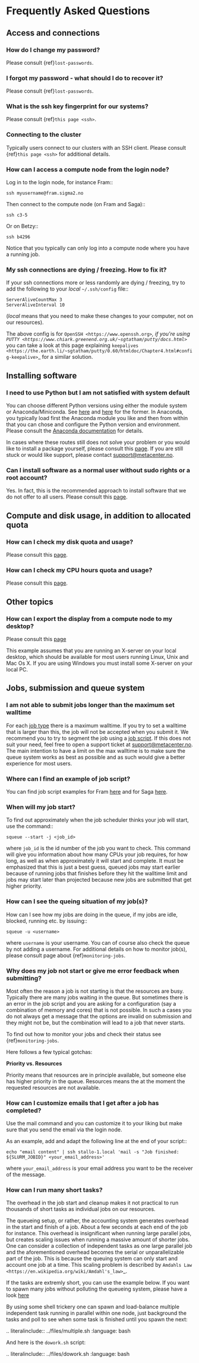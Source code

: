 # Frequently Asked Questions

## Access and connections

### How do I change my password?

Please consult {ref}`lost-passwords`.

### I forgot my password - what should I do to recover it?

Please consult {ref}`lost-passwords`.

### What is the ssh key fingerprint for our systems?

Please consult {ref}`this page <ssh>`.

### Connecting to the cluster

Typically users connect to our clusters with an SSH client. Please consult {ref}`this page <ssh>` for additional details.

### How can I access a compute node from the login node?

Log in to the login node, for instance Fram::

	ssh myusername@fram.sigma2.no

Then connect to the compute node (on Fram and Saga)::
	
	ssh c3-5

Or on Betzy::

	ssh b4296

Notice that you typically can only log into a compute node where you have a running job.

### My ssh connections are dying / freezing. How to fix it?

If your ssh connections more or less randomly are dying / freezing, try
to add the following to your *local* ``~/.ssh/config`` file::

    ServerAliveCountMax 3
    ServerAliveInterval 10

(*local* means that you need to make these changes to your computer,
not on our resources).

The above config is for `OpenSSH <https://www.openssh.org>`_, if you're
using
`PUTTY <https://www.chiark.greenend.org.uk/~sgtatham/putty/docs.html>`_
you can take a look at this page explaining
`keepalives <https://the.earth.li/~sgtatham/putty/0.60/htmldoc/Chapter4.html#config-keepalive>`_
for a similar solution.

## Installing software

### I need to use Python but I am not satisfied with system default

You can choose different Python versions using either the module system or Anaconda/Miniconda. See [here](../software/modulescheme.md) and [here](../software/userinstallsw/python.md) for the former. In Anaconda, you typically load first the Anaconda module you like and then from within that you can chose and configure the Python version and environment. Please consult the [Anaconda documentation](https://docs.anaconda.com/) for details.

In cases where these routes still does not solve your problem or you would like to install a package yourself, please consult this [page](../software/userinstallsw.md). If you are still stuck or would like support, please contact <support@metacenter.no>.

### Can I install software as a normal user without sudo rights or a root account?

Yes. In fact, this is the recommended approach to install software that we do not offer to all users. Please consult this [page](../software/userinstallsw.md).

## Compute and disk usage, in addition to allocated quota

### How can I check my disk quota and usage?

Please consult this [page](https://documentation.sigma2.no/files_storage/clusters.html?highlight=disk%20usage#usage-and-quota).


### How can I check my CPU hours quota and usage?

Please consult this [page](../jobs/projects_accounting.md).

## Other topics

### How can I export the display from a compute node to my desktop?

Please consult this [page](https://documentation.sigma2.no/getting_started/create_ssh_keys.html#x11-forwarding)

This example assumes that you are running an X-server on your local
desktop, which should be available for most users running Linux, Unix
and Mac Os X. If you are using Windows you must install some X-server
on your local PC.

## Jobs, submission and queue system

### I am not able to submit jobs longer than the maximum set walltime

For each [job type](../jobs/choosing_job_types.md) there is a maximum walltime. If you try to set a 
walltime that is larger than this, the job will not be accepted when you submit it. We recommend you
to try to segment the job using a [job script](../jobs/job_scripts.md). If this does not suit your need,
feel free to open a support ticket at <support@metacenter.no>. The main
intention to have a limit on the max walltime is to make sure the queue system works as best as possible and
as such would give a better experience for most users.

### Where can I find an example of job script?

You can find job script examples for Fram [here](https://documentation.sigma2.no/jobs/job_scripts/fram_job_scripts.html#job-scripts-on-fram) and for Saga [here](https://documentation.sigma2.no/jobs/job_scripts/saga_job_scripts.html#job-scripts-on-saga).

### When will my job start?

To find out approximately when the job scheduler thinks your job will
start, use the command::

	squeue --start -j <job_id>

where ``job_id`` is the id number of the job you want to check.
This command will give you information about how many CPUs your job requires,
for how long, as well as when approximately it will start and complete.  It
must be emphasized that this is just a best guess, queued jobs may start
earlier because of running jobs that finishes before they hit the walltime
limit and jobs may start later than projected because new jobs are submitted
that get higher priority.

### How can I see the queing situation of my job(s)?

How can I see how my jobs are doing in the queue, if my jobs are idle, blocked, running etc. by issuing::

	squeue -u <username>

where ``username`` is your username. You can of course also check the queue by not adding a username. For additional
details on how to monitor job(s), please consult page about {ref}`monitoring-jobs`.

### Why does my job not start or give me error feedback when submitting?

Most often the reason a job is not starting is that the resources are busy. Typically there are many jobs waiting 
in the queue. But sometimes there is an error in the job script and you are asking for a configuration (say a combination of 
memory and cores) that is not possible. In such a cases you do not always get a message that the options are invalid on submission
and they might not be, but the combination will lead to a job that never starts.

To find out how to monitor your jobs and check their status see {ref}`monitoring-jobs`.

Here follows a few typical gotchas:

**Priority vs. Resources**

Priority means that resources are in principle available, but someone else has higher priority in the queue. Resources means the at the moment the requested resources are not available.


### How can I customize emails that I get after a job has completed?

Use the mail command and you can customize it to your liking but make sure
that you send the email via the login node.

As an example, add and adapt the following line at the end of your script::

	echo "email content" | ssh stallo-1.local 'mail -s "Job finished: ${SLURM_JOBID}" <your_email_address>'

where ``your_email_address`` is your email address you want to be the receiver of the message.

### How can I run many short tasks?

The overhead in the job start and cleanup makes it not practical to run
thousands of short tasks as individual jobs on our resources.

The queueing setup, or rather, the accounting system generates
overhead in the start and finish of a job. About a few seconds at each end
of the job for instance. This overhead is insignificant when running large parallel
jobs, but creates scaling issues when running a massive amount of
shorter jobs. One can consider a collection of independent tasks as one
large parallel job and the aforementioned overhead becomes the serial or
unparallelizable part of the job. This is because the queuing system can
only start and account one job at a time. This scaling problem is
described by `Amdahls Law <https://en.wikipedia.org/wiki/Amdahl's_law>`_.

If the tasks are extremly short, you can use the example below. If you want to
spawn many jobs without polluting the queueing system, please have a look [here](../jobs/job_scripts/array_jobs.md)

By using some shell trickery one can spawn and load-balance multiple
independent task running in parallel within one node, just background
the tasks and poll to see when some task is finished until you spawn the
next:

.. literalinclude:: ../files/multiple.sh
   :language: bash

And here is the ``dowork.sh`` script:

.. literalinclude:: ../files/dowork.sh
   :language: bash
